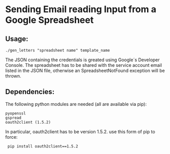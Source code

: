 # Sending Email reading Input from a Google Spreadsheet

## Usage:

```
./gen_letters "spreadsheet name" template_name
```

The JSON containing the credentials is greated using Google´s Developer Console. The spreadsheet has to be shared with the service account email listed in the JSON file, otherwise an SpreadsheetNotFound exception will be thrown.

## Dependencies:

The following python modules are needed (all are available via pip):

```
pyopenssl
gspread
oauth2client (1.5.2)
```

In particular, oauth2client has to be version 1.5.2. use this form of pip to force:

```
 pip install oauth2client==1.5.2
```
